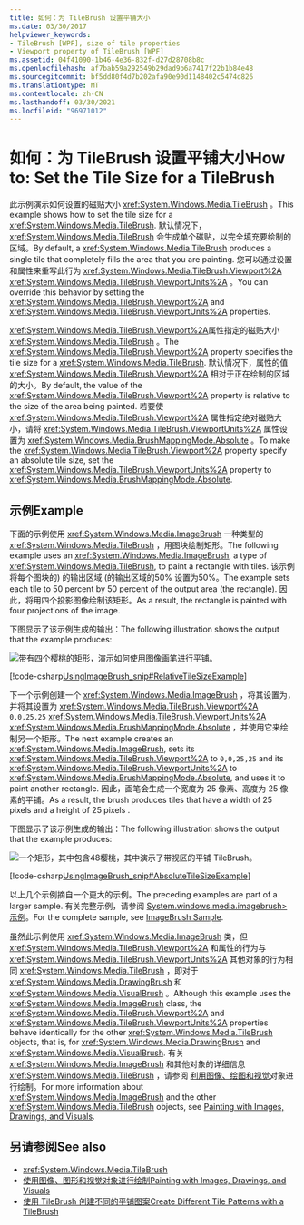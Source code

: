 ```yaml
---
title: 如何：为 TileBrush 设置平铺大小
ms.date: 03/30/2017
helpviewer_keywords:
- TileBrush [WPF], size of tile properties
- Viewport property of TileBrush [WPF]
ms.assetid: 04f41090-1b46-4e36-832f-d27d28708b8c
ms.openlocfilehash: af7bab59a292549b29dad9b6a7417f22b1b84e48
ms.sourcegitcommit: bf5dd80f4d7b202afa90e90d1148402c5474d826
ms.translationtype: MT
ms.contentlocale: zh-CN
ms.lasthandoff: 03/30/2021
ms.locfileid: "96971012"
---
```

# <a name="how-to-set-the-tile-size-for-a-tilebrush"></a><span data-ttu-id="f2561-102">如何：为 TileBrush 设置平铺大小</span><span class="sxs-lookup"><span data-stu-id="f2561-102">How to: Set the Tile Size for a TileBrush</span></span>

<span data-ttu-id="f2561-103">此示例演示如何设置的磁贴大小 <xref:System.Windows.Media.TileBrush> 。</span><span class="sxs-lookup"><span data-stu-id="f2561-103">This example shows how to set the tile size for a <xref:System.Windows.Media.TileBrush>.</span></span> <span data-ttu-id="f2561-104">默认情况下， <xref:System.Windows.Media.TileBrush> 会生成单个磁贴，以完全填充要绘制的区域。</span><span class="sxs-lookup"><span data-stu-id="f2561-104">By default, a <xref:System.Windows.Media.TileBrush> produces a single tile that completely fills the area that you are painting.</span></span> <span data-ttu-id="f2561-105">您可以通过设置和属性来重写此行为 <xref:System.Windows.Media.TileBrush.Viewport%2A> <xref:System.Windows.Media.TileBrush.ViewportUnits%2A> 。</span><span class="sxs-lookup"><span data-stu-id="f2561-105">You can override this behavior by setting the <xref:System.Windows.Media.TileBrush.Viewport%2A> and <xref:System.Windows.Media.TileBrush.ViewportUnits%2A> properties.</span></span>

<span data-ttu-id="f2561-106"><xref:System.Windows.Media.TileBrush.Viewport%2A>属性指定的磁贴大小 <xref:System.Windows.Media.TileBrush> 。</span><span class="sxs-lookup"><span data-stu-id="f2561-106">The <xref:System.Windows.Media.TileBrush.Viewport%2A> property specifies the tile size for a <xref:System.Windows.Media.TileBrush>.</span></span> <span data-ttu-id="f2561-107">默认情况下，属性的值 <xref:System.Windows.Media.TileBrush.Viewport%2A> 相对于正在绘制的区域的大小。</span><span class="sxs-lookup"><span data-stu-id="f2561-107">By default, the value of the <xref:System.Windows.Media.TileBrush.Viewport%2A> property is relative to the size of the area being painted.</span></span> <span data-ttu-id="f2561-108">若要使 <xref:System.Windows.Media.TileBrush.Viewport%2A> 属性指定绝对磁贴大小，请将 <xref:System.Windows.Media.TileBrush.ViewportUnits%2A> 属性设置为 <xref:System.Windows.Media.BrushMappingMode.Absolute> 。</span><span class="sxs-lookup"><span data-stu-id="f2561-108">To make the <xref:System.Windows.Media.TileBrush.Viewport%2A> property specify an absolute tile size, set the <xref:System.Windows.Media.TileBrush.ViewportUnits%2A> property to <xref:System.Windows.Media.BrushMappingMode.Absolute>.</span></span>

## <a name="example"></a><span data-ttu-id="f2561-109">示例</span><span class="sxs-lookup"><span data-stu-id="f2561-109">Example</span></span>

<span data-ttu-id="f2561-110">下面的示例使用 <xref:System.Windows.Media.ImageBrush> 一种类型的 <xref:System.Windows.Media.TileBrush> ，用图块绘制矩形。</span><span class="sxs-lookup"><span data-stu-id="f2561-110">The following example uses an <xref:System.Windows.Media.ImageBrush>, a type of <xref:System.Windows.Media.TileBrush>, to paint a rectangle with tiles.</span></span> <span data-ttu-id="f2561-111">该示例将每个图块的) 的输出区域 (的输出区域的50% 设置为50%。</span><span class="sxs-lookup"><span data-stu-id="f2561-111">The example sets each tile to 50 percent by 50 percent of the output area (the rectangle).</span></span> <span data-ttu-id="f2561-112">因此，将用四个投影图像绘制该矩形。</span><span class="sxs-lookup"><span data-stu-id="f2561-112">As a result, the rectangle is painted with four projections of the image.</span></span>

<span data-ttu-id="f2561-113">下图显示了该示例生成的输出：</span><span class="sxs-lookup"><span data-stu-id="f2561-113">The following illustration shows the output that the example produces:</span></span>

![带有四个樱桃的矩形，演示如何使用图像画笔进行平铺。](./media/how-to-set-the-tile-size-for-a-tilebrush/rectangle-tile-image-brush.png)

[!code-csharp[UsingImageBrush_snip#RelativeTileSizeExample](~/samples/snippets/csharp/VS_Snippets_Wpf/UsingImageBrush_snip/CSharp/TileSizeExample.cs#relativetilesizeexample)]

<span data-ttu-id="f2561-115">下一个示例创建一个 <xref:System.Windows.Media.ImageBrush> ，将其设置为，并将其设置为 <xref:System.Windows.Media.TileBrush.Viewport%2A> `0,0,25,25` <xref:System.Windows.Media.TileBrush.ViewportUnits%2A> <xref:System.Windows.Media.BrushMappingMode.Absolute> ，并使用它来绘制另一个矩形。</span><span class="sxs-lookup"><span data-stu-id="f2561-115">The next example creates an <xref:System.Windows.Media.ImageBrush>, sets its <xref:System.Windows.Media.TileBrush.Viewport%2A> to `0,0,25,25` and its <xref:System.Windows.Media.TileBrush.ViewportUnits%2A> to <xref:System.Windows.Media.BrushMappingMode.Absolute>, and uses it to paint another rectangle.</span></span> <span data-ttu-id="f2561-116">因此，画笔会生成一个宽度为 25 像素、高度为 25 像素的平铺。</span><span class="sxs-lookup"><span data-stu-id="f2561-116">As a result, the brush produces tiles that have a width of 25  pixels and a height of 25 pixels .</span></span>

<span data-ttu-id="f2561-117">下图显示了该示例生成的输出：</span><span class="sxs-lookup"><span data-stu-id="f2561-117">The following illustration shows the output that the example produces:</span></span>

![一个矩形，其中包含48樱桃，其中演示了带视区的平铺 TileBrush。](./media/how-to-set-the-tile-size-for-a-tilebrush/25-x-25-viewport-tilebrush.png)

[!code-csharp[UsingImageBrush_snip#AbsoluteTileSizeExample](~/samples/snippets/csharp/VS_Snippets_Wpf/UsingImageBrush_snip/CSharp/TileSizeExample.cs#absolutetilesizeexample)]

<span data-ttu-id="f2561-119">以上几个示例摘自一个更大的示例。</span><span class="sxs-lookup"><span data-stu-id="f2561-119">The preceding examples are part of a larger sample.</span></span> <span data-ttu-id="f2561-120">有关完整示例，请参阅 [System.windows.media.imagebrush> 示例](https://github.com/Microsoft/WPF-Samples/tree/master/Graphics/ImageBrush)。</span><span class="sxs-lookup"><span data-stu-id="f2561-120">For the complete sample, see [ImageBrush Sample](https://github.com/Microsoft/WPF-Samples/tree/master/Graphics/ImageBrush).</span></span>

<span data-ttu-id="f2561-121">虽然此示例使用 <xref:System.Windows.Media.ImageBrush> 类，但 <xref:System.Windows.Media.TileBrush.Viewport%2A> 和属性的行为与 <xref:System.Windows.Media.TileBrush.ViewportUnits%2A> 其他对象的行为相同 <xref:System.Windows.Media.TileBrush> ，即对于 <xref:System.Windows.Media.DrawingBrush> 和 <xref:System.Windows.Media.VisualBrush> 。</span><span class="sxs-lookup"><span data-stu-id="f2561-121">Although this example uses the <xref:System.Windows.Media.ImageBrush> class, the <xref:System.Windows.Media.TileBrush.Viewport%2A> and <xref:System.Windows.Media.TileBrush.ViewportUnits%2A> properties behave identically for the other <xref:System.Windows.Media.TileBrush> objects, that is, for <xref:System.Windows.Media.DrawingBrush> and <xref:System.Windows.Media.VisualBrush>.</span></span> <span data-ttu-id="f2561-122">有关 <xref:System.Windows.Media.ImageBrush> 和其他对象的详细信息 <xref:System.Windows.Media.TileBrush> ，请参阅 [利用图像、绘图和视觉](painting-with-images-drawings-and-visuals.md)对象进行绘制。</span><span class="sxs-lookup"><span data-stu-id="f2561-122">For more information about <xref:System.Windows.Media.ImageBrush> and the other <xref:System.Windows.Media.TileBrush> objects, see [Painting with Images, Drawings, and Visuals](painting-with-images-drawings-and-visuals.md).</span></span>

## <a name="see-also"></a><span data-ttu-id="f2561-123">另请参阅</span><span class="sxs-lookup"><span data-stu-id="f2561-123">See also</span></span>

- <xref:System.Windows.Media.TileBrush>
- [<span data-ttu-id="f2561-124">使用图像、图形和视觉对象进行绘制</span><span class="sxs-lookup"><span data-stu-id="f2561-124">Painting with Images, Drawings, and Visuals</span></span>](painting-with-images-drawings-and-visuals.md)
- [<span data-ttu-id="f2561-125">使用 TileBrush 创建不同的平铺图案</span><span class="sxs-lookup"><span data-stu-id="f2561-125">Create Different Tile Patterns with a TileBrush</span></span>](how-to-create-different-tile-patterns-with-a-tilebrush.md)
